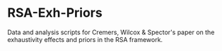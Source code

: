 # RSA-Exh-Priors
Data and analysis scripts for Cremers, Wilcox &amp; Spector's paper on the exhaustivity effects and priors in the RSA framework.
